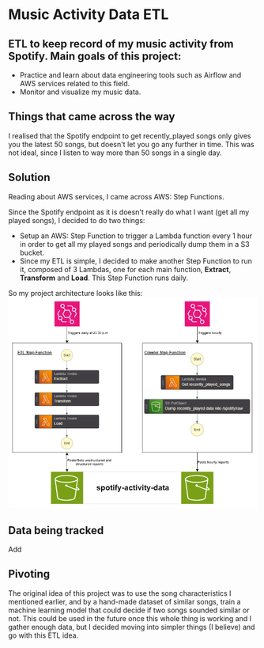 # Music Activity Data ETL

## ETL to keep record of my music activity from Spotify. Main goals of this project:
- Practice and learn about data engineering tools such as Airflow and AWS services related to this field.
- Monitor and visualize my music data.

## Things that came across the way
I realised that the Spotify endpoint to get recently_played songs only gives you the latest 50 songs, but doesn't let you go any further in time. This was not ideal, since I listen to way more than 50 songs in a single day.

## Solution
Reading about AWS services, I came across AWS: Step Functions.

Since the Spotify endpoint as it is doesn't really do what I want (get all my played songs), I decided to do two things:
- Setup an AWS: Step Function to trigger a Lambda function every 1 hour in order to get all my played songs and periodically dump them in a S3 bucket.
- Since my ETL is simple, I decided to make another Step Function to run it, composed of 3 Lambdas, one for each main function, **Extract**, **Transform** and **Load**. This Step Function runs daily.

So my project architecture looks like this:
![Architecture](static/images/architecture.png "Architecture")

## Data being tracked
Add 


## Pivoting
The original idea of this project was to use the song characteristics I mentioned earlier, and by a hand-made dataset of similar songs, train a machine learning model that could decide if two songs sounded similar or not. This could be used in the future once this whole thing is working and I gather enough data, but I decided moving into simpler things (I believe) and go with this ETL idea.